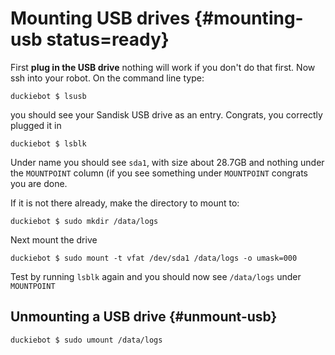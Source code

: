 # Mounting USB drives {#mounting-usb status=ready}

First **plug in the USB drive** nothing will work if you don't do that first. Now ssh into your robot. On the command line type:

    duckiebot $ lsusb

you should see your Sandisk USB drive as an entry. Congrats, you correctly plugged it in

    duckiebot $ lsblk

Under name you should see `sda1`, with size about 28.7GB and nothing under the `MOUNTPOINT` column (if you see something under `MOUNTPOINT` congrats you are done.

If it is not there already, make the directory to mount to:

    duckiebot $ sudo mkdir /data/logs

Next mount the drive

    duckiebot $ sudo mount -t vfat /dev/sda1 /data/logs -o umask=000

Test by running `lsblk` again and you should now see `/data/logs` under `MOUNTPOINT`

## Unmounting a USB drive {#unmount-usb}

    duckiebot $ sudo umount /data/logs
